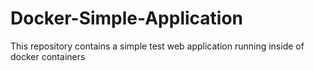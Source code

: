 # Docker-Simple-Application
This repository contains a simple test web application running inside of docker containers  
